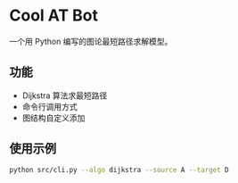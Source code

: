 # Cool AT Bot

一个用 Python 编写的图论最短路径求解模型。

## 功能

- Dijkstra 算法求最短路径
- 命令行调用方式
- 图结构自定义添加

## 使用示例

```bash
python src/cli.py --algo dijkstra --source A --target D
